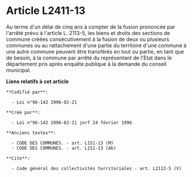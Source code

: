 # Article L2411-13

Au terme d'un délai de cinq ans à compter de la fusion prononcée par l'arrêté prévu à l'article L. 2113-5, les biens et
droits des sections de commune créées consécutivement à la fusion de deux ou plusieurs communes ou au rattachement d'une
partie du territoire d'une commune à une autre commune peuvent être transférés en tout ou partie, en tant que de besoin, à la
commune par arrêté du représentant de l'Etat dans le département pris après enquête publique à la demande du conseil
municipal.

**Liens relatifs à cet article**

	**Codifié par**:

	  - Loi n°96-142 1996-02-21

	**Créé par**:

	  - Loi n°96-142 1996-02-21 jorf 24 février 1996

	**Anciens textes**:

	  - CODE DES COMMUNES. - art. L151-13 (M)
	  - CODE DES COMMUNES. - art. L151-13 (Ab)

	**Cite**:

	  - Code général des collectivités territoriales - art. L2113-5 (V)
